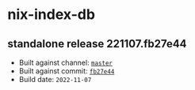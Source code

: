# nix-index-db
## standalone release 221107.fb27e44
- Built against channel: [`master`](https://github.com/nixos/nixpkgs/tree/master)
- Built against commit: [`fb27e44`](https://github.com/NixOS/nixpkgs/commit/fb27e440d6718333121ed66de909805d929b60a4)
- Build date: `2022-11-07`
